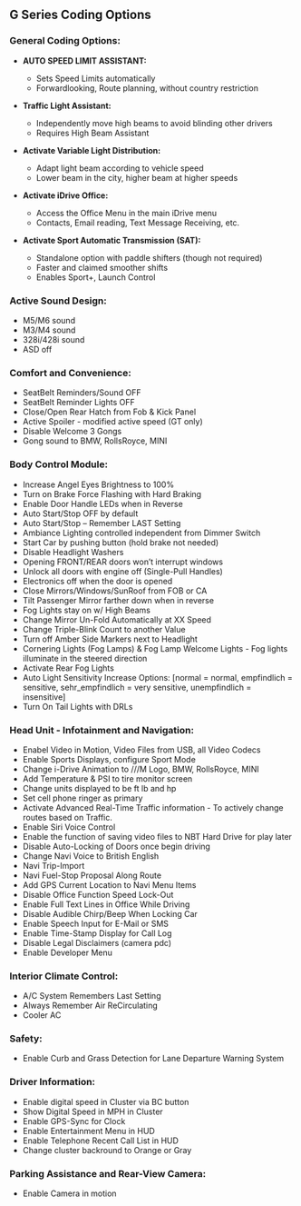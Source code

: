 ## G Series Coding Options

### General Coding Options:

- **AUTO SPEED LIMIT ASSISTANT:**
  - Sets Speed Limits automatically
  - Forwardlooking, Route planning, without country restriction

- **Traffic Light Assistant:**
  - Independently move high beams to avoid blinding other drivers
  - Requires High Beam Assistant

- **Activate Variable Light Distribution:**
  - Adapt light beam according to vehicle speed
  - Lower beam in the city, higher beam at higher speeds

- **Activate iDrive Office:**
  - Access the Office Menu in the main iDrive menu
  - Contacts, Email reading, Text Message Receiving, etc.

- **Activate Sport Automatic Transmission (SAT):**
  - Standalone option with paddle shifters (though not required)
  - Faster and claimed smoother shifts
  - Enables Sport+, Launch Control

### Active Sound Design:

- M5/M6 sound
- M3/M4 sound
- 328i/428i sound
- ASD off

### Comfort and Convenience:

- SeatBelt Reminders/Sound OFF
- SeatBelt Reminder Lights OFF
- Close/Open Rear Hatch from Fob & Kick Panel
- Active Spoiler - modified active speed (GT only)
- Disable Welcome 3 Gongs
- Gong sound to BMW, RollsRoyce, MINI

### Body Control Module:

- Increase Angel Eyes Brightness to 100%
- Turn on Brake Force Flashing with Hard Braking
- Enable Door Handle LEDs when in Reverse
- Auto Start/Stop OFF by default
- Auto Start/Stop – Remember LAST Setting
- Ambiance Lighting controlled independent from Dimmer Switch
- Start Car by pushing button (hold brake not needed)
- Disable Headlight Washers
- Opening FRONT/REAR doors won’t interrupt windows
- Unlock all doors with engine off (Single-Pull Handles)
- Electronics off when the door is opened
- Close Mirrors/Windows/SunRoof from FOB or CA
- Tilt Passenger Mirror farther down when in reverse
- Fog Lights stay on w/ High Beams
- Change Mirror Un-Fold Automatically at XX Speed
- Change Triple-Blink Count to another Value
- Turn off Amber Side Markers next to Headlight
- Cornering Lights (Fog Lamps) & Fog Lamp Welcome Lights - Fog lights illuminate in the steered direction
- Activate Rear Fog Lights
- Auto Light Sensitivity Increase Options: [normal = normal, empfindlich = sensitive, sehr_empfindlich = very sensitive, unempfindlich = insensitive]
- Turn On Tail Lights with DRLs

### Head Unit - Infotainment and Navigation:

- Enabel Video in Motion, Video Files from USB, all Video Codecs
- Enable Sports Displays, configure Sport Mode
- Change i-Drive Animation to ///M Logo, BMW, RollsRoyce, MINI
- Add Temperature & PSI to tire monitor screen
- Change units displayed to be ft lb and hp
- Set cell phone ringer as primary
- Activate Advanced Real-Time Traffic information - To actively change routes based on Traffic.
- Enable Siri Voice Control
- Enable the function of saving video files to NBT Hard Drive for play later
- Disable Auto-Locking of Doors once begin driving
- Change Navi Voice to British English
- Navi Trip-Import
- Navi Fuel-Stop Proposal Along Route
- Add GPS Current Location to Navi Menu Items
- Disable Office Function Speed Lock-Out
- Enable Full Text Lines in Office While Driving
- Disable Audible Chirp/Beep When Locking Car
- Enable Speech Input for E-Mail or SMS
- Enable Time-Stamp Display for Call Log
- Disable Legal Disclaimers (camera pdc)
- Enable Developer Menu

### Interior Climate Control:

- A/C System Remembers Last Setting
- Always Remember Air ReCirculating
- Cooler AC

### Safety:

- Enable Curb and Grass Detection for Lane Departure Warning System

### Driver Information:

- Enable digital speed in Cluster via BC button
- Show Digital Speed in MPH in Cluster
- Enable GPS-Sync for Clock
- Enable Entertainment Menu in HUD
- Enable Telephone Recent Call List in HUD
- Change cluster backround to Orange or Gray

### Parking Assistance and Rear-View Camera:

- Enable Camera in motion
